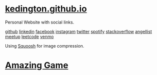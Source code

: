 # [kedington.github.io](https://kedington.github.io)

Personal Website with social links.

[github](https://github.com/kedington)
[linkedin](https://www.linkedin.com/in/kevin-edington/)
[facebook](https://www.facebook.com/kevin.d.edington)
[instagram](https://www.instagram.com/kevin_edington/)
[twitter](https://twitter.com/kevin_edington)
[spotify](https://open.spotify.com/user/1223205470)
[stackoverflow](https://stackoverflow.com/users/9756127/kevin-edington?tab=profile)
[angellist](https://angel.co/kevin-edington)
[meetup](https://www.meetup.com/members/231315008/)
[leetcode](https://leetcode.com/kedington/)
[venmo](https://venmo.com/kevin-edington)

Using [Squoosh](https://squoosh.app/) for image compression.


# [Amazing Game](https://kedington.github.io/project/firstgame)
